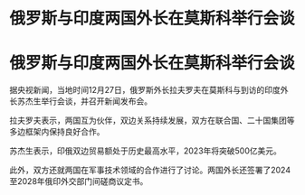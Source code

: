 # 俄罗斯与印度两国外长在莫斯科举行会谈

# 俄罗斯与印度两国外长在莫斯科举行会谈

据央视新闻，当地时间12月27日，俄罗斯外长拉夫罗夫在莫斯科与到访的印度外长苏杰生举行会谈，并召开新闻发布会。

拉夫罗夫表示，两国互为伙伴，双边关系持续发展，双方在联合国、二十国集团等多边框架内保持良好合作。

苏杰生表示，印俄双边贸易额处于历史最高水平，2023年将突破500亿美元。

此外，双方还就两国在军事技术领域的合作进行了讨论。两国外长还签署了2024至2028年俄印外交部门间磋商议定书。

